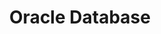 ﻿---
# Featured tags need to have the `list` layout.
layout: list

# The title of the tag's page.
title: Oracle Database

# The name of the tag, used in a post's front matter (e.g. tags: [<slug>]).
slug: example

# (Optional) Write a short (~150 characters) description of this featured tag.
description: >
  总结本人学到ORACLE DATABASE知识。
---
